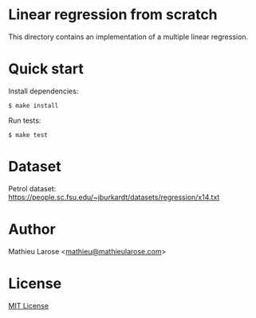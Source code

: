 # Linear regression from scratch

This directory contains an implementation of a multiple linear regression.


# Quick start

Install dependencies:

```
$ make install
```

Run tests:

```
$ make test
```

# Dataset

Petrol dataset: https://people.sc.fsu.edu/~jburkardt/datasets/regression/x14.txt


# Author

Mathieu Larose <<mathieu@mathieularose.com>>


# License

[MIT License](LICENSE)
